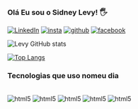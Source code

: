 ### Olá Eu sou o Sidney Levy! 🖐️


[![LinkedIn](https://img.shields.io/badge/LinkedIn-0077B5?style=for-the-badge&logo=linkedin&logoColor=white
)](https://linkedin.com/in/levysantos1297?)
[![insta](https://img.shields.io/badge/Instagram-E4405F?style=for-the-badge&logo=instagram&logoColor=white
)](https://instagram.com/levy_oliveira_1297)
[![github](https://img.shields.io/badge/GitHub-100000?style=for-the-badge&logo=github&logoColor=white
)](https://github.com/sidneylevy)
[![facebook](https://img.shields.io/badge/Facebook-1877F2?style=for-the-badge&logo=facebook&logoColor=white
)](https://m.facebook.com/sidney.oliveira.7906)

![Levy GitHub stats](https://github-readme-stats.vercel.app/api?username=sidneylevy&show_icons=true&theme=dracula)

[![Top Langs](https://github-readme-stats.vercel.app/api/top-langs/?username=sidneylevy&layout=donut)](https://github.com/anuraghazra/github-readme-stats)

### Tecnologias que uso nomeu dia

<div style="display: inline_block"><br>
    <img olign="center" alt="html5" src="https://img.shields.io/badge/HTML5-E34F26?style=for-the-badge&logo=html5&logoColor=white">
    <img olign="center" alt="html5" src="https://img.shields.io/badge/CSS3-1572B6?style=for-the-badge&logo=css3&logoColor=white">
    <img olign="center" alt="html5" src="https://img.shields.io/badge/JavaScript-F7DF1E?style=for-the-badge&logo=javascript&logoColor=black">
    <img olign="center" alt="html5" src="https://img.shields.io/badge/Python-14354C?style=for-the-badge&logo=python&logoColor=white">
    <img olign="center" alt="html5" src="https://img.shields.io/badge/Wordpress-21759B?style=for-the-badge&logo=wordpress&logoColor=white">
</div><br>


